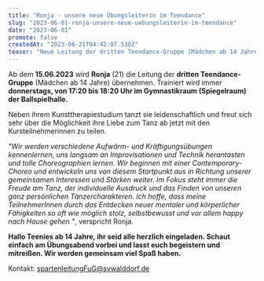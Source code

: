 ```yaml
---
title: "Ronja - unsere neue Übungsleiterin im Teendance"
slug: "2023-06-01-ronja-unsere-neue-uebungsleiterin-im-teendance"
date: "2023-06-01"
promote: false
createdAt: "2023-06-21T04:42:07.530Z"
teaser: "Neue Leitung der dritten Teendance-Gruppe (Mädchen ab 14 Jahre)"
---
```

Ab dem **15.06.2023** wird **Ronja** (21) die Leitung der **dritten Teendance-Gruppe** (Mädchen ab 14 Jahre) übernehmen. Trainiert wird immer **donnerstags, von 17:20 bis 18:20 Uhr im Gymnastikraum (Spiegelraum) der Ballspielhalle.**

Neben ihrem Kunsttherapiestudium tanzt sie leidenschaftlich und freut sich sehr über die Möglichkeit ihre Liebe zum Tanz ab jetzt mit den Kursteilnehmerinnen zu teilen.

_"Wir werden verschiedene Aufwärm- und Kräftigungsübungen kennenlernen, uns langsam an Improvisationen und Technik herantasten und tolle Choreographien lernen. Wir beginnen mit einer Contemporary-Choreo und entwickeln uns von diesem Startpunkt aus in Richtung unserer gemeinsamen Interessen und Stärken weiter. Im Fokus steht immer die Freude am Tanz, der individuelle Ausdruck und das Finden von unseren ganz persönlichen Tänzercharakteren. Ich hoffe, dass meine TeilnehmerInnen durch das Entdecken neuer mentaler und körperlicher Fähigkeiten so oft wie möglich stolz, selbstbewusst und vor allem happy nach Hause gehen "_, verspricht Ronja.

**Hallo Teenies ab 14 Jahre, ihr seid alle herzlich eingeladen. Schaut einfach am Übungsabend vorbei und lasst euch begeistern und mitreißen. Wir werden gemeinsam viel Spaß haben.**

Kontakt: [spartenleitungFuG@svwalddorf.de](mailto:spartenleitungFuG@svwalddorf.de)
